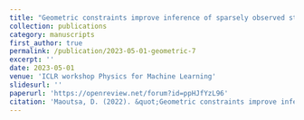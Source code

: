 ```yaml
---
title: "Geometric constraints improve inference of sparsely observed stochastic dynamics"
collection: publications
category: manuscripts
first_author: true
permalink: /publication/2023-05-01-geometric-7
excerpt: ''
date: 2023-05-01
venue: 'ICLR workshop Physics for Machine Learning'
slidesurl: ''
paperurl: 'https://openreview.net/forum?id=ppHJfYzL96'
citation: 'Maoutsa, D. (2022). &quot;Geometric constraints improve inference of sparsely observed stochastic dynamics.&quot; <i>ICLR workshop Physics for Machine Learning</i>.'
---
```

